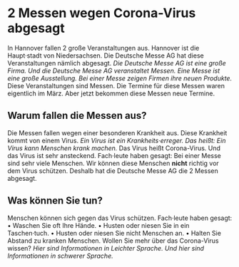 # 2 Messen wegen Corona-Virus abgesagt

In Hannover fallen 2 große Veranstaltungen aus. Hannover ist die Haupt·stadt von Niedersachsen. Die Deutsche Messe AG hat diese Veranstaltungen nämlich abgesagt.  *Die Deutsche Messe AG ist eine große Firma.*   *Und die Deutsche Messe AG veranstaltet Messen.*   *Eine Messe ist eine große Ausstellung.*   *Bei einer Messe zeigen Firmen ihre neuen Produkte.*  Diese Veranstaltungen sind Messen. Die Termine für diese Messen waren eigentlich im März. Aber jetzt bekommen diese Messen neue Termine. 

## Warum fallen die Messen aus?
Die Messen fallen wegen einer besonderen Krankheit aus. Diese Krankheit kommt von einem Virus.  *Ein Virus ist ein Krankheits·erreger.*  *Das heißt:*   *Ein Virus kann Menschen krank machen.*  Das Virus heißt Corona-Virus. Und das Virus ist sehr ansteckend. Fach·leute haben gesagt: Bei einer Messe sind sehr viele Menschen. Wir können diese Menschen **nicht** richtig vor dem Virus schützen. Deshalb hat die Deutsche Messe AG die 2 Messen abgesagt. 

## Was können Sie tun?
Menschen können sich gegen das Virus schützen. Fach·leute haben gesagt: • Waschen Sie oft Ihre Hände. • Husten oder niesen Sie in ein Taschen·tuch. • Husten oder niesen Sie nicht Menschen an. • Halten Sie Abstand zu kranken Menschen. Wollen Sie mehr über das Corona-Virus wissen?  *Hier sind Informationen in Leichter Sprache.*   *Und hier sind Informationen in schwerer Sprache.*  
